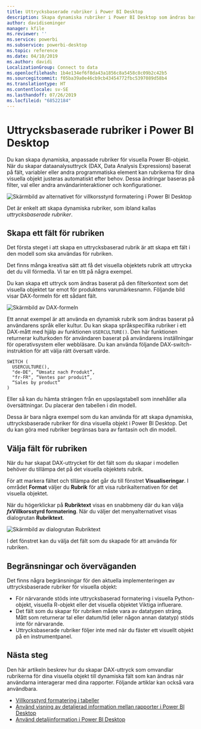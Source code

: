 ```yaml
---
title: Uttrycksbaserade rubriker i Power BI Desktop
description: Skapa dynamiska rubriker i Power BI Desktop som ändras baserat på programmatiska uttryck med hjälp av villkorsstyrd programmatisk formatering
author: davidiseminger
manager: kfile
ms.reviewer: ''
ms.service: powerbi
ms.subservice: powerbi-desktop
ms.topic: reference
ms.date: 04/10/2019
ms.author: davidi
LocalizationGroup: Connect to data
ms.openlocfilehash: 1b4e134ef6f8da43a1856c8a5458c8c09b2c42b5
ms.sourcegitcommit: f05ba39a0e46cb9cb43454772fbc5397089d58b4
ms.translationtype: HT
ms.contentlocale: sv-SE
ms.lasthandoff: 07/26/2019
ms.locfileid: "68522184"
---
```

# <a name="expression-based-titles-in-power-bi-desktop"></a>Uttrycksbaserade rubriker i Power BI Desktop

Du kan skapa dynamiska, anpassade rubriker för visuella Power BI-objekt. När du skapar dataanalysuttryck (DAX, Data Analysis Expressions) baserat på fält, variabler eller andra programmatiska element kan rubrikerna för dina visuella objekt justeras automatiskt efter behov. Dessa ändringar baseras på filter, val eller andra användarinteraktioner och konfigurationer.

![Skärmbild av alternativet för villkorsstyrd formatering i Power BI Desktop](media/desktop-conditional-formatting-visual-titles/expression-based-title-01.png)

Det är enkelt att skapa dynamiska rubriker, som ibland kallas *uttrycksbaserade rubriker*. 

## <a name="create-a-field-for-your-title"></a>Skapa ett fält för rubriken

Det första steget i att skapa en uttrycksbaserad rubrik är att skapa ett fält i den modell som ska användas för rubriken. 

Det finns många kreativa sätt att få det visuella objektets rubrik att uttrycka det du vill förmedla. Vi tar en titt på några exempel.

Du kan skapa ett uttryck som ändras baserat på den filterkontext som det visuella objektet tar emot för produktens varumärkesnamn. Följande bild visar DAX-formeln för ett sådant fält.

![Skärmbild av DAX-formeln](media/desktop-conditional-formatting-visual-titles/expression-based-title-02.png)

Ett annat exempel är att använda en dynamisk rubrik som ändras baserat på användarens språk eller kultur. Du kan skapa språkspecifika rubriker i ett DAX-mått med hjälp av funktionen `USERCULTURE()`. Den här funktionen returnerar kulturkoden för användaren baserat på användarens inställningar för operativsystem eller webbläsare. Du kan använda följande DAX-switch-instruktion för att välja rätt översatt värde. 

```
SWITCH (
  USERCULTURE(),
  "de-DE", “Umsatz nach Produkt”,
  "fr-FR", “Ventes par produit”,
  “Sales by product”
)
```

Eller så kan du hämta strängen från en uppslagstabell som innehåller alla översättningar. Du placerar den tabellen i din modell. 

Dessa är bara några exempel som du kan använda för att skapa dynamiska, uttrycksbaserade rubriker för dina visuella objekt i Power BI Desktop. Det du kan göra med rubriker begränsas bara av fantasin och din modell.


## <a name="select-your-field-for-your-title"></a>Välja fält för rubriken

När du har skapat DAX-uttrycket för det fält som du skapar i modellen behöver du tillämpa det på det visuella objektets rubrik.

För att markera fältet och tillämpa det går du till fönstret **Visualiseringar**. I området **Format** väljer du **Rubrik** för att visa rubrikalternativen för det visuella objektet. 

När du högerklickar på **Rubriktext** visas en snabbmeny där du kan välja ***fx*Villkorsstyrd formatering**. När du väljer det menyalternativet visas dialogrutan **Rubriktext**. 

![Skärmbild av dialogrutan Rubriktext](media/desktop-conditional-formatting-visual-titles/expression-based-title-02b.png)

I det fönstret kan du välja det fält som du skapade för att använda för rubriken.

## <a name="limitations-and-considerations"></a>Begränsningar och överväganden

Det finns några begränsningar för den aktuella implementeringen av uttrycksbaserade rubriker för visuella objekt:

* För närvarande stöds inte uttrycksbaserad formatering i visuella Python-objekt, visuella R-objekt eller det visuella objektet Viktiga influerare.
* Det fält som du skapar för rubriken måste vara av datatypen sträng. Mått som returnerar tal eller datum/tid (eller någon annan datatyp) stöds inte för närvarande.
* Uttrycksbaserade rubriker följer inte med när du fäster ett visuellt objekt på en instrumentpanel.

## <a name="next-steps"></a>Nästa steg

Den här artikeln beskrev hur du skapar DAX-uttryck som omvandlar rubrikerna för dina visuella objekt till dynamiska fält som kan ändras när användarna interagerar med dina rapporter. Följande artiklar kan också vara användbara.

* [Villkorsstyrd formatering i tabeller](desktop-conditional-table-formatting.md)
* [Använd visning av detaljerad information mellan rapporter i Power BI Desktop](desktop-cross-report-drill-through.md)
* [Använd detaljinformation i Power BI Desktop](desktop-drillthrough.md)
